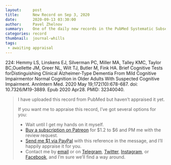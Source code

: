 ```yaml
---
layout:     post
title:      New Record on Sep 3, 2020
date:       2020-09-13 03:30:00
author:     Pavel Zhelnov
summary:    One of the daily new records in the PubMed Systematic Subset indexed by Sep 3, 2020.
categories: record
thumbnail:  journal-whills
tags:
 - awaiting appraisal
---
```


224: Hemmy LS, Linskens EJ, Silverman PC, Miller MA, Talley KMC, Taylor BC,Ouellette JM, Greer NL, Wilt TJ, Butler M, Fink HA. Brief Cognitive Tests forDistinguishing Clinical Alzheimer-Type Dementia From Mild Cognitive Impairmentor Normal Cognition in Older Adults With Suspected Cognitive Impairment. AnnIntern Med. 2020 May 19;172(10):678-687. doi: 10.7326/M19-3889. Epub 2020 Apr28. PMID: 32340040.


> I have uploaded this record from PubMed but haven’t appraised it yet.
>
> If you want me to appraise this record, I’ve got several options for you:
> * Wait until I get my hands on it myself.
> * [Buy a subscription on Patreon](https://patreon.com/zheln) for $1.2 to $6 and PM me with the review request.
> * [Send me $1 via PayPal](https://paypal.me/pjelnov) with this reference in the message, and I’ll happily appraise it for you.
> * Contact me by [email](mailto:pavel@zheln.com) or on [Telegram](https://t.me/drzhelnov), [Twitter](https://twitter.com/drzhelnov), [Instagram](https://instagram.com/igzheln), or [Facebook](https://facebook.com/drzhelnov), and I’m sure we’ll find a way around.
